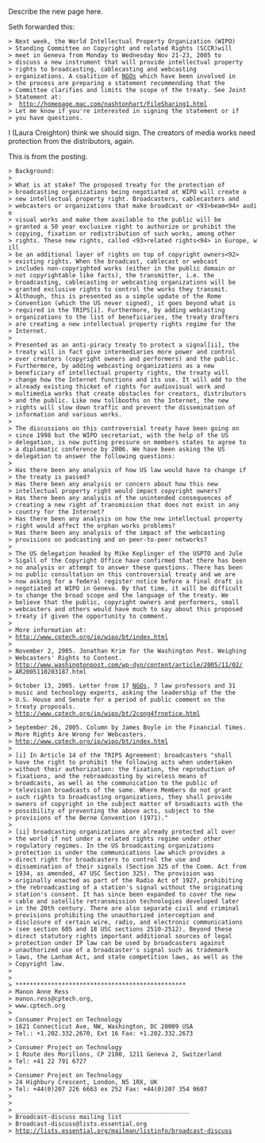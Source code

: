 Describe the new page here.

Seth forwarded this:

`> Next week, the World Intellectual Property Organization (WIPO)`\
`> Standing Committee on Copyright and related Rights (SCCR)will`\
`> meet in Geneva from Monday to Wednesday Nov 21-23, 2005 to`\
`> discuss a new instrument that will provide intellectual property`\
`> rights to broadcasting, cablecasting and webcasting`\
`> organizations. A coalition of `[`NGOs`](NGOs "wikilink")` which have been involved in`\
`> the process are preparing a statement recommending that the`\
`> Committee clarifies and limits the scope of the treaty. See Joint`\
`> Statement at:`\
`>  `[`http://homepage.mac.com/nashtonhart/FileSharing1.html`](http://homepage.mac.com/nashtonhart/FileSharing1.html)\
`> Let me know if you're interested in signing the statement or if`\
`> you have questions.`

I (Laura Creighton) think we should sign. The creators of media works
need protection from the distributors, again.

This is from the posting.

`> Background:`\
`>`\
`> What is at stake? The proposed treaty for the protection of`\
`> broadcasting organizations being negotiated at WIPO will create a`\
`> new intellectual property right. Broadcasters, cablecasters and`\
`> webcasters or organizations that make broadcast or <93>beam<94> audio`\
`> visual works and make them available to the public will be`\
`> granted a 50 year exclusive right to authorize or prohibit the`\
`> copying, fixation or redistribution of such works, among other`\
`> rights. These new rights, called <93>related rights<94> in Europe, will`\
`> be an additional layer of rights on top of copyright owners<92>`\
`> existing rights. When the broadcast, cablecast or webcast`\
`> includes non-copyrighted works (either in the public domain or`\
`> not copyrightable like facts), the transmitter, i.e. the`\
`> broadcasting, cablecasting or webcasting organizations will be`\
`> granted exclusive rights to control the works they transmit.`\
`> Although, this is presented as a simple update of the Rome`\
`> Convention (which the US never signed), it goes beyond what is`\
`> required in the TRIPS[i]. Furthermore, by adding webcasting`\
`> organizations to the list of beneficiaries, the treaty drafters`\
`> are creating a new intellectual property rights regime for the`\
`> Internet.`\
`>`\
`> Presented as an anti-piracy treaty to protect a signal[ii], the`\
`> treaty will in fact give intermediaries more power and control`\
`> over creators (copyright owners and performers) and the public.`\
`> Furthermore, by adding webcasting organizations as a new`\
`> beneficiary of intellectual property rights, the treaty will`\
`> change how the Internet functions and its use. It will add to the`\
`> already existing thicket of rights for audiovisual work and`\
`> multimedia works that create obstacles for creators, distributors`\
`> and the public. Like new tollbooths on the Internet, the new`\
`> rights will slow down traffic and prevent the dissemination of`\
`> information and various works.`\
`>`\
`> The discussions on this controversial treaty have been going on`\
`> since 1998 but the WIPO secretariat, with the help of the US`\
`> delegation, is now putting pressure on members states to agree to`\
`> a diplomatic conference by 2006. We have been asking the US`\
`> delegation to answer the following questions:`\
`>`\
`> Has there been any analysis of how US law would have to change if`\
`> the treaty is passed?`\
`> Has there been any analysis or concern about how this new`\
`> intellectual property right would impact copyright owners?`\
`> Has there been any analysis of the unintended consequences of`\
`> creating a new right of transmission that does not exist in any`\
`> country for the Internet?`\
`> Has there been any analysis on how the new intellectual property`\
`> right would affect the orphan works problems?`\
`> Has there been any analysis of the impact of the webcasting`\
`> provisions on podcasting and on peer-to-peer networks?`\
`>`\
`> The US delegation headed by Mike Keplinger of the USPTO and Jule`\
`> Sigall of the Copyright Office have confirmed that there has been`\
`> no analysis or attempt to answer these questions. There has been`\
`> no public consultation on this controversial treaty and we are`\
`> now asking for a federal register notice before a final draft is`\
`> negotiated at WIPO in Geneva. By that time, it will be difficult`\
`> to change the broad scope and the language of the treaty. We`\
`> believe that the public, copyright owners and performers, small`\
`> webcasters and others would have much to say about this proposed`\
`> treaty if given the opportunity to comment.`\
`>`\
`> More information at:`\
`> `[`http://www.cptech.org/ip/wipo/bt/index.html`](http://www.cptech.org/ip/wipo/bt/index.html)\
`>`\
`> November 2, 2005. Jonathan Krim for the Washington Post. Weighing`\
`> Webcasters' Rights to Content.`\
`> `[`http://www.washingtonpost.com/wp-dyn/content/article/2005/11/02/`](http://www.washingtonpost.com/wp-dyn/content/article/2005/11/02/)\
`> AR2005110203187.html`\
`>`\
`> October 13, 2005. Letter from 17 `[`NGOs`](NGOs "wikilink")`, 7 law professors and 31`\
`> music and technology experts, asking the leadership of the the`\
`> U.S. House and Senate for a period of public comment on the`\
`> treaty proposals.`\
`> `[`http://www.cptech.org/ip/wipo/bt/2cong4frnotice.html`](http://www.cptech.org/ip/wipo/bt/2cong4frnotice.html)\
`>`\
`> September 26, 2005. Column by James Boyle in the Financial Times.`\
`> More Rights Are Wrong for Webcasters.`\
`> `[`http://www.cptech.org/ip/wipo/bt/index.html`](http://www.cptech.org/ip/wipo/bt/index.html)\
`>`\
`> [i] In Article 14 of the TRIPS Agreement: broadcasters "shall`\
`> have the right to prohibit the following acts when undertaken`\
`> without their authorization: the fixation, the reproduction of`\
`> fixations, and the rebroadcasting by wireless means of`\
`> broadcasts, as well as the communication to the public of`\
`> television broadcasts of the same. Where Members do not grant`\
`> such rights to broadcasting organizations, they shall provide`\
`> owners of copyright in the subject matter of broadcasts with the`\
`> possibility of preventing the above acts, subject to the`\
`> provisions of the Berne Convention (1971)."`\
`>`\
`> [ii] broadcasting organizations are already protected all over`\
`> the world if not under a related rights regime under other`\
`> regulatory regimes. In the US broadcasting organizations`\
`> protection is under the communications law which provides a`\
`> direct right for broadcasters to control the use and`\
`> dissemination of their signals (Section 325 of the Comm. Act from`\
`> 1934, as amended, 47 USC Section 325). The provision was`\
`> originally enacted as part of the Radio Act of 1927, prohibiting`\
`> the rebroadcasting of a station's signal without the originating`\
`> station's consent. It has since been expanded to cover the new`\
`> cable and satellite retransmission technologies developed later`\
`> in the 20th century. There are also separate civil and criminal`\
`> provisions prohibiting the unauthorized interception and`\
`> disclosure of certain wire, radio, and electronic communications`\
`> (see section 605 and 18 USC sections 2510-2512). Beyond these`\
`> direct statutory rights important additional sources of legal`\
`> protection under IP law can be used by broadcasters against`\
`> unauthorized use of a broadcaster's signal such as trademark`\
`> laws, the Lanham Act, and state competition laws, as well as the`\
`> Copyright law.`\
`>`\
`>`\
`> ************************************************`\
`> Manon Anne Ress`\
`> manon.ress@cptech.org,`\
`> www.cptech.org`\
`>`\
`> Consumer Project on Technology`\
`> 1621 Connecticut Ave, NW, Washington, DC 20009 USA`\
`> Tel.: +1.202.332.2670, Ext 16 Fax: +1.202.332.2673`\
`>`\
`> Consumer Project on Technology`\
`> 1 Route des Morillons, CP 2100, 1211 Geneva 2, Switzerland`\
`> Tel: +41 22 791 6727`\
`>`\
`> Consumer Project on Technology`\
`> 24 Highbury Crescent, London, N5 1RX, UK`\
`> Tel: +44(0)207 226 6663 ex 252 Fax: +44(0)207 354 0607`\
`>`\
`>`\
`> _________________________________________________`\
`> Broadcast-discuss mailing list`\
`> Broadcast-discuss@lists.essential.org`\
`> `[`http://lists.essential.org/mailman/listinfo/broadcast-discuss`](http://lists.essential.org/mailman/listinfo/broadcast-discuss)

